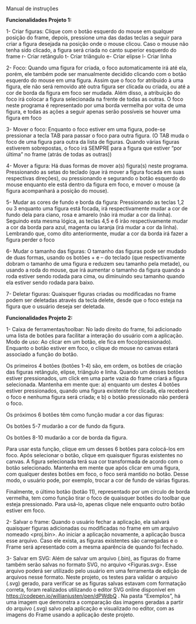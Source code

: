 Manual de instruções

**Funcionalidades Projeto 1:** 


1-	Criar figuras:
Clique com o botão esquerdo do mouse em qualquer posição do frame, depois, pressione uma das dadas teclas a seguir para criar a figura desejada na posição onde o mouse clicou. Caso o mouse não tenha sido clicado, a figura será criada no canto superior esquerdo do frame
r- Criar retângulo
t- Criar triângulo
e- Criar elipse
l- Criar linha

2-	Foco:
Quando uma figura for criada, o foco automaticamente irá até ela, porém, ele também pode ser manualmente decidido clicando com o botão esquerdo do mouse em uma figura. Assim que o foco for atribuído à uma figura, ele não será removido até outra figura ser clicada ou criada, ou até a cor de borda da figura em foco ser mudada. Além disso, a atribuição do foco irá colocar a figura selecionada na frente de todas as outras. O foco neste programa é representado por uma borda vermelha por volta de uma figura, e todas as ações a seguir apenas serão possíveis se houver uma figura em foco

3-	Mover o foco:
Enquanto o foco estiver em uma figura, pode-se pressionar a tecla TAB para passar o foco para outra figura. (O TAB muda o foco de uma figura para outra da lista de figuras. Quando várias figuras estiverem sobrepostas, o foco irá SEMPRE para a figura que estiver “por última” no frame (atrás de todas as outras))

4-	Mover a figura:
Há duas formas de mover a(s) figura(s) neste programa. Pressionando as setas do teclado (que irá mover a figura focada em suas respectivas direções), ou pressionando e segurando o botão esquerdo do mouse enquanto ele está dentro da figura em foco, e mover o mouse (a figura acompanhará a posição do mouse).

5-	Mudar as cores de fundo e borda da figura:
Pressionando as teclas 1,2 ou 3 enquanto uma figura está focada, irá respectivamente mudar a cor de fundo dela para ciano, rosa e amarelo (não irá mudar a cor da linha). Seguindo esta mesma lógica, as teclas 4,5 e 6 irão respectivamente mudar a cor da borda para azul, magenta ou laranja (irá mudar a cor da linha). Lembrando que, como dito anteriormente, mudar a cor da borda irá fazer a figura perder o foco

6-	Mudar o tamanho das figuras:
O tamanho das figuras pode ser mudado de duas formas, usando os botões + e – do teclado (que respectivamente dobram o tamanho de uma figura e reduzem seu tamanho pela metade), ou usando a roda do mouse, que irá aumentar o tamanho da figura quando a roda estiver sendo rodada para cima, ou diminuindo seu tamanho quando ela estiver sendo rodada para baixo.

7-	Deletar figuras:
Quaisquer figuras criadas ou modificadas no frame podem ser deletadas através da tecla delete, desde que o foco esteja na figura que o usuário deseja ser deletada.


**Funcionalidades Projeto 2:**

1-	Caixa de ferramentas/toolbar:
No lado direito do frame, foi adicionado uma lista de botões para facilitar a interação do usuário com a aplicação.
Modo de uso: Ao clicar em um botão, ele fica em foco(pressionado). Enquanto o botão estiver em foco, o clique do mouse no canvas estará associado a função do botão.

Os primeiros 4 botões (botões 1-4) são, em ordem, os botões de criação das figuras retângulo, elipse, triângulo e linha. Quando um desses botões estiver pressionados, um click em uma parte vazia do frame criará a figura selecionada. Mantenha em mente que: a) enquanto um destes 4 botões estiver pressionados, quando uma figura existente for clicada, ela receberá o foco e nenhuma figura será criada; e b) o botão pressionado não perderá o foco.

Os próximos 6 botões têm como função mudar a cor das figuras:

Os botões 5-7 mudarão a cor de fundo da figura.

Os botões 8-10 mudarão a cor de borda da figura.

Para usar esta função, clique em um desses 6 botões para colocá-los em foco. Após selecionar o botão, clique em quaisquer figuras existentes no canvas. A figura selecionada terá sua cor transformada de acordo com o botão selecionado. Mantenha em mente que após clicar em uma figura, com qualquer destes botões em foco, o foco será mantido no botão. Desse modo, o usuário pode, por exemplo, trocar a cor de fundo de várias figuras.

Finalmente, o último botão (botão 11), representado por um círculo de borda vermelha, tem como função tirar o foco de quaisquer botões do toolbar que esteja pressionado. Para usá-lo, apenas clique nele enquanto outro botão estiver em foco.

2-	Salvar o frame:
Quando o usuário fechar a aplicação, ela salvará quaisquer figuras adicionadas ou modificadas no frame em um arquivo nomeado <proj.bin>. Ao iniciar a aplicação novamente, a aplicação busca esse arquivo. Caso ele exista, as figuras existentes são carregadas e o Frame será apresentado com a mesma aparência de quando foi fechado.

3-	 Salvar em SVG:
Além de salvar um arquivo (.bin), as figuras do frame também serão salvas no formato SVG, no arquivo <Figuras.svg>. Esse arquivo poderá ser utilizado pelo usuário em uma ferramenta de edição de arquivos nesse formato.
Neste projeto, os testes para validar o arquivo (.svg) gerado, para verificar se as figuras salvas estavam com formatação correta, foram realizados utilizando o editor SVG online disponível em https://codepen.io/willianjusten/pen/dPWdbQ . Na pasta “Exemplos”, há uma imagem que demonstra a comparação das imagens geradas a partir do arquivo (.svg) salvo pela aplicação e visualizado no editor, com as imagens do Frame usando a aplicação deste projeto.
